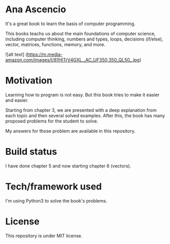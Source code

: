# Ana Ascencio

It's a great book to learn the basis of computer programming.

This books teachs us about the main foundations of computer science, including computer thinking, numbers and types, loops, decisions (if/else), vector, matrices, functions, memory, and more.

![alt text] (https://m.media-amazon.com/images/I/81HITrV4GXL._AC_UF350,350_QL50_.jpg)

# Motivation

Learning how to program is not easy. But this book tries to make it easier and easier.

Starting from chapter 3, we are presented with a deep explanation from each topic and then several solved examples. After this, the book has many proposed problems for the student to solve.

My answers for those problem are available in this repository.

# Build status

I have done chapter 5 and now starting chapter 6 (vectors).

# Tech/framework used

I'm using Python3 to solve the book's problems.

# License

This repository is under MIT license.